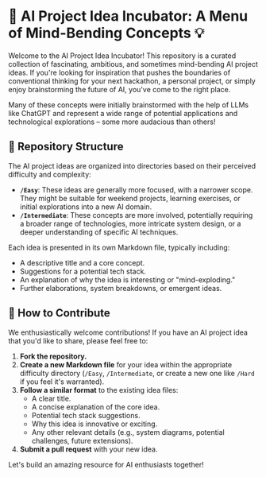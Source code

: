 # 🧠 AI Project Idea Incubator: A Menu of Mind-Bending Concepts 💡

Welcome to the AI Project Idea Incubator! This repository is a curated collection of fascinating, ambitious, and sometimes mind-bending AI project ideas. If you're looking for inspiration that pushes the boundaries of conventional thinking for your next hackathon, a personal project, or simply enjoy brainstorming the future of AI, you've come to the right place.

Many of these concepts were initially brainstormed with the help of LLMs like ChatGPT and represent a wide range of potential applications and technological explorations – some more audacious than others!

## 📂 Repository Structure

The AI project ideas are organized into directories based on their perceived difficulty and complexity:

- **`/Easy`**: These ideas are generally more focused, with a narrower scope. They might be suitable for weekend projects, learning exercises, or initial explorations into a new AI domain.
- **`/Intermediate`**: These concepts are more involved, potentially requiring a broader range of technologies, more intricate system design, or a deeper understanding of specific AI techniques.

Each idea is presented in its own Markdown file, typically including:

- A descriptive title and a core concept.
- Suggestions for a potential tech stack.
- An explanation of why the idea is interesting or "mind-exploding."
- Further elaborations, system breakdowns, or emergent ideas.

## 🤝 How to Contribute

We enthusiastically welcome contributions! If you have an AI project idea that you'd like to share, please feel free to:

1.  **Fork the repository.**
2.  **Create a new Markdown file** for your idea within the appropriate difficulty directory (`/Easy`, `/Intermediate`, or create a new one like `/Hard` if you feel it's warranted).
3.  **Follow a similar format** to the existing idea files:
    - A clear title.
    - A concise explanation of the core idea.
    - Potential tech stack suggestions.
    - Why this idea is innovative or exciting.
    - Any other relevant details (e.g., system diagrams, potential challenges, future extensions).
4.  **Submit a pull request** with your new idea.

Let's build an amazing resource for AI enthusiasts together!
